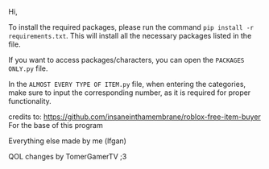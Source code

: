 
Hi,

To install the required packages, please run the command `pip install -r requirements.txt`. This will install all the necessary packages listed in the file.

If you want to access packages/characters, you can open the `PACKAGES ONLY.py` file.

In the `ALMOST EVERY TYPE OF ITEM.py` file, when entering the categories, make sure to input the corresponding number, as it is required for proper functionality.

  

credits to: https://github.com/insaneinthamembrane/roblox-free-item-buyer
For the base of this program

Everything else made by me (lfgan)

QOL changes by TomerGamerTV ;3
